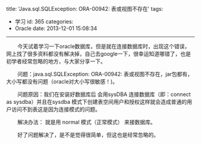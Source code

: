 title: 'Java.sql.SQLException: ORA-00942: 表或视图不存在'
tags:
  - 学习
id: 365
categories:
  - Oracle
date: 2013-12-01 15:08:34
---

<span style="font-size:14px;margin-left:30px;">今天试着学习一下oracle数据库，但是就在连接数据库时，出现这个错误，网上找了很多资料都没有解决掉，自己去google一下，很幸运知道哪错了，也是初学者经常忽略的地方，与大家分享一下。</span>

<span style="font-size:14px;margin-left:30px;">问题：java.sql.SQLException: ORA-00942: 表或视图不存在，jar包都有，大小写都没有问题（oracle对大小写很敏感！)。</span>

<span style="font-size:14px;margin-left:30px;">问题原因：我们在安装好数据库后  会用sysDBA 连接数据库（即：connect as  sysdba）并且在sysdba 模式下创建表空间用户和授权这样就会造成普通的用户访问不到表这是因为连接模式的问题。</span>

<span style="font-size:14px;margin-left:30px;">解决办法： 就是用 normal 模式（正常模式） 来接数据库。</span>

<span style="font-size:14px;margin-left:30px;">好了问题解决了，是不是觉得很简单，但这也是经常忽略的。</span>